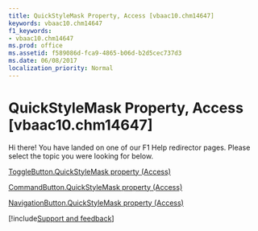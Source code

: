 ```yaml
---
title: QuickStyleMask Property, Access [vbaac10.chm14647]
keywords: vbaac10.chm14647
f1_keywords:
- vbaac10.chm14647
ms.prod: office
ms.assetid: f589086d-fca9-4865-b06d-b2d5cec737d3
ms.date: 06/08/2017
localization_priority: Normal
---
```



# QuickStyleMask Property, Access [vbaac10.chm14647]

Hi there! You have landed on one of our F1 Help redirector pages. Please select the topic you were looking for below.

[ToggleButton.QuickStyleMask property (Access)](https://msdn.microsoft.com/library/7f3e65d9-44e8-289a-2123-093aed70650c%28Office.15%29.aspx)

[CommandButton.QuickStyleMask property (Access)](https://msdn.microsoft.com/library/c0661897-d71c-8c3e-b18d-1100a24ed6a2%28Office.15%29.aspx)

[NavigationButton.QuickStyleMask property (Access)](https://msdn.microsoft.com/library/d7a5e454-399b-090c-46d9-add8ad13ff0f%28Office.15%29.aspx)

[!include[Support and feedback](~/includes/feedback-boilerplate.md)]